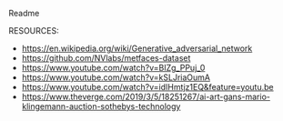 Readme


RESOURCES:
- https://en.wikipedia.org/wiki/Generative_adversarial_network
- https://github.com/NVlabs/metfaces-dataset
- https://www.youtube.com/watch?v=BIZg_PPuj_0
- https://www.youtube.com/watch?v=kSLJriaOumA
- https://www.youtube.com/watch?v=idIHmtjz1EQ&feature=youtu.be
- https://www.theverge.com/2019/3/5/18251267/ai-art-gans-mario-klingemann-auction-sothebys-technology

